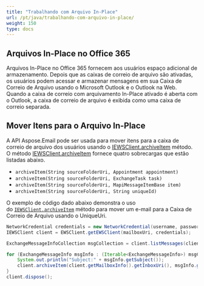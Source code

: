 ```yaml
---
title: "Trabalhando com Arquivo In-Place"
url: /pt/java/trabalhando-com-arquivo-in-place/
weight: 150
type: docs
---
```



## **Arquivos In-Place no Office 365**
Arquivos In-Place no Office 365 fornecem aos usuários espaço adicional de armazenamento. Depois que as caixas de correio de arquivo são ativadas, os usuários podem acessar e armazenar mensagens em sua Caixa de Correio de Arquivo usando o Microsoft Outlook e o Outlook na Web. Quando a caixa de correio com arquivamento In-Place ativado é aberta com o Outlook, a caixa de correio de arquivo é exibida como uma caixa de correio separada.
## **Mover Itens para o Arquivo In-Place**
A API Aspose.Email pode ser usada para mover itens para a caixa de correio de arquivo dos usuários usando o [IEWSClient.archiveItem](https://apireference.aspose.com/email/java/com.aspose.email/IEWSClient#archiveItem\(java.lang.String,%20java.lang.String\)) método. O método [IEWSClient.archiveItem](https://apireference.aspose.com/email/java/com.aspose.email/IEWSClient#archiveItem\(java.lang.String,%20java.lang.String\)) fornece quatro sobrecargas que estão listadas abaixo.

- `archiveItem(String sourceFolderUri, Appointment appointment)`
- `archiveItem(String sourceFolderUri, ExchangeTask task)`
- `archiveItem(String sourceFolderUri, MapiMessageItemBase item)`
- `archiveItem(String sourceFolderUri, String uniqueId)`

O exemplo de código dado abaixo demonstra o uso do [`IEWSClient.archiveItem`](https://apireference.aspose.com/email/java/com.aspose.email/IEWSClient#archiveItem\(java.lang.String,%20java.lang.String\)) método para mover um e-mail para a Caixa de Correio de Arquivo usando o UniqueUri.

~~~Java
NetworkCredential credentials = new NetworkCredential(username, password, domain);
IEWSClient client = EWSClient.getEWSClient(mailboxUri, credentials);

ExchangeMessageInfoCollection msgCollection = client.listMessages(client.getMailboxInfo().getInboxUri());

for (ExchangeMessageInfo msgInfo : (Iterable<ExchangeMessageInfo>) msgCollection) {
    System.out.println("Subject:" + msgInfo.getSubject());
    client.archiveItem(client.getMailboxInfo().getInboxUri(), msgInfo.getUniqueUri());
}
client.dispose();
~~~